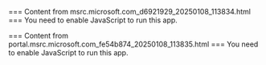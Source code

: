 === Content from msrc.microsoft.com_d6921929_20250108_113834.html ===
You need to enable JavaScript to run this app.

=== Content from portal.msrc.microsoft.com_fe54b874_20250108_113835.html ===
You need to enable JavaScript to run this app.
